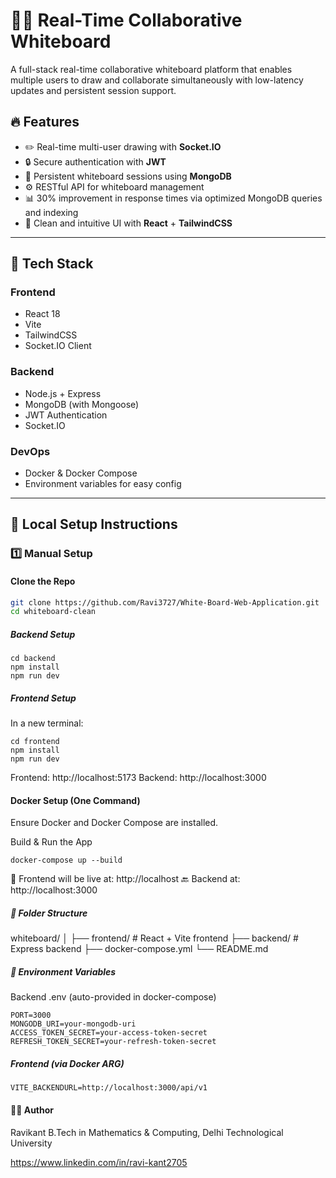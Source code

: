 # 🧑‍🎨 Real-Time Collaborative Whiteboard

A full-stack real-time collaborative whiteboard platform that enables multiple users to draw and collaborate simultaneously with low-latency updates and persistent session support.

## 🔥 Features

- ✏️ Real-time multi-user drawing with **Socket.IO**
- 🔒 Secure authentication with **JWT**
- 🧠 Persistent whiteboard sessions using **MongoDB** 
- ⚙️ RESTful API for whiteboard management 
- 📊 30% improvement in response times via optimized MongoDB queries and indexing 
- 🎨 Clean and intuitive UI with **React** + **TailwindCSS** 

--- 

## 🧰 Tech Stack 

### Frontend 
- React 18 
- Vite 
- TailwindCSS 
- Socket.IO Client 

### Backend 
- Node.js + Express 
- MongoDB (with Mongoose) 
- JWT Authentication 
- Socket.IO 

### DevOps 
- Docker & Docker Compose 
- Environment variables for easy config 

--- 

## 🚀 Local Setup Instructions 

### 1️⃣ Manual Setup 

#### Clone the Repo 
```bash 
git clone https://github.com/Ravi3727/White-Board-Web-Application.git 
cd whiteboard-clean 
``` 

##### Backend Setup   
``` 
cd backend  
npm install  
npm run dev
```  

##### Frontend Setup 
In a new terminal: 

``` 
cd frontend 
npm install 
npm run dev 
``` 
Frontend: http://localhost:5173 
Backend: http://localhost:3000 

#### Docker Setup (One Command) 
Ensure Docker and Docker Compose are installed. 

Build & Run the App  
``` 
docker-compose up --build
``` 
🎯 Frontend will be live at: http://localhost 
🔙 Backend at: http://localhost:3000 

##### 📁 Folder Structure 

whiteboard/ 
│ 
├── frontend/        # React + Vite frontend 
├── backend/         # Express backend 
├── docker-compose.yml 
└── README.md 

##### 🔐 Environment Variables 
Backend .env (auto-provided in docker-compose) 
```
PORT=3000 
MONGODB_URI=your-mongodb-uri 
ACCESS_TOKEN_SECRET=your-access-token-secret 
REFRESH_TOKEN_SECRET=your-refresh-token-secret 
```

##### Frontend (via Docker ARG)  
``` 
VITE_BACKENDURL=http://localhost:3000/api/v1 
```

#### 🙋‍♂️ Author  
Ravikant 
B.Tech in Mathematics & Computing, Delhi Technological University 

https://www.linkedin.com/in/ravi-kant2705 

